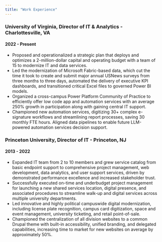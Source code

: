 ```yaml
---
title: "Work Experience"
---
```


### University of Virginia, Director of IT & Analytics - Charlottesville, VA

#### 2022 - Present

- Proposed and operationalized a strategic plan that deploys and optimizes a 2-million-dollar capital and operating budget with a team of 15 to modernize IT and data services.
- Led the modernization of Microsoft Fabric-based data, which cut the time it took to create and submit major annual USNews surveys from three months to three days, automated the delivery of executive KPI dashboards, and transitioned critical Excel files to governed Power BI models.
- Organized a cross-campus Power Platform Community of Practice to efficiently offer low code app and automation services with an average 250% growth in participation along with gaining central IT support.
- Championed new automation services, digitizing 30+ complex e-signature workflows and streamlining report processes, saving 30 monthly FTE hours. Aligned data pipelines to enable future LLM-powered automation services decision support.

### Princeton University, Director of IT - Princeton, NJ

#### 2013 - 2022

- Expanded IT team from 2 to 10 members and grew service catalog from basic endpoint support to comprehensive project management, web development, data analytics, and user support services, driven by demonstrated performance excellence and increased stakeholder trust.
- Successfully executed on-time and underbudget project management for launching a new shared services location, digital presence, and associated procedures to streamline walk-up and digital services across multiple university departments.
- Led innovative and highly political campuswide digital modernization, including license plate recognition, campus card digitization, space and event management, university ticketing, and retail point-of-sale.
- Championed the centralization of all division websites to a common Drupal theme with built-in accessibility, unified branding, and delegated capabilities, increasing time to market for new websites on average by approximately 50%.
